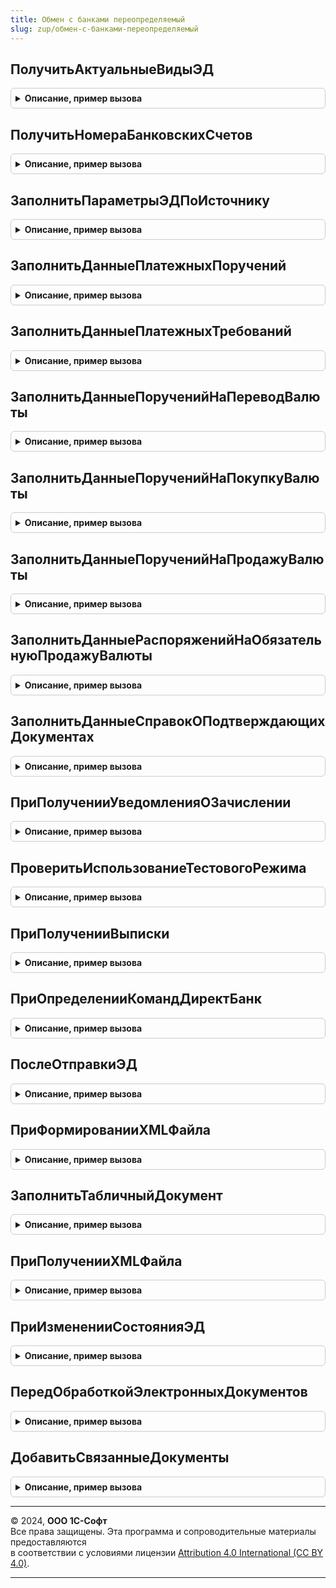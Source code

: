 ```yaml
---
title: Обмен с банками переопределяемый
slug: zup/обмен-с-банками-переопределяемый
---
```



## ПолучитьАктуальныеВидыЭД
<details style="margin: 1em 0; padding: 0.5em; border: 1px solid #ccc; border-radius: 6px;">

<summary style="font-weight: bold; cursor: pointer;">Описание, пример вызова</summary>

```bsl

// Заполняет массив актуальными видами электронных документов для прикладного решения.
//
// Параметры:
//  Массив - Массив из ПеречислениеСсылка.ВидыЭДОбменСБанками  - виды актуальных ЭД
//   Добавлять можно только следующие значения:
//    - Перечисления.ВидыЭДОбменСБанками.ЗапросВыписки
//    - Перечисления.ВидыЭДОбменСБанками.ПлатежноеПоручение
//    - Перечисления.ВидыЭДОбменСБанками.ПлатежноеТребование
//    - Перечисления.ВидыЭДОбменСБанками.ПоручениеНаПереводВалюты
//    - Перечисления.ВидыЭДОбменСБанками.ПоручениеНаПокупкуВалюты
//    - Перечисления.ВидыЭДОбменСБанками.ПоручениеНаПродажуВалюты
//    - Перечисления.ВидыЭДОбменСБанками.РаспоряжениеНаОбязательнуюПродажуВалюты
//    - Перечисления.ВидыЭДОбменСБанками.СписокНаЗачислениеДенежныхСредствНаСчетаСотрудников
//    - Перечисления.ВидыЭДОбменСБанками.СписокНаОткрытиеСчетовПоЗарплатномуПроекту
//    - Перечисления.ВидыЭДОбменСБанками.СписокУволенныхСотрудников
//    - Перечисления.ВидыЭДОбменСБанками.Письмо
//    - Перечисления.ВидыЭДОбменСБанками.РеестрВыплатСамозанятым
//
Процедура ПолучитьАктуальныеВидыЭД(Массив) Экспорт
```

Пример вызова
```bsl
ОбменСБанкамиПереопределяемый.ПолучитьАктуальныеВидыЭД(Массив) 
```
</details>

## ПолучитьНомераБанковскихСчетов
<details style="margin: 1em 0; padding: 0.5em; border: 1px solid #ccc; border-radius: 6px;">

<summary style="font-weight: bold; cursor: pointer;">Описание, пример вызова</summary>

```bsl

// Используется для получения номеров счетов в виде массив строк
//
// Параметры:
//  Организация - СправочникСсылка.Организации - отбор по организации.
//  Банк - СправочникСсылка.КлассификаторБанков - отбор по банку.
//  МассивНомеровБанковскихСчетов - Массив - Массив возврата, в элементах строки с номерами счетов.
//
Процедура ПолучитьНомераБанковскихСчетов(Организация, Банк, МассивНомеровБанковскихСчетов) Экспорт
```

Пример вызова
```bsl
ОбменСБанкамиПереопределяемый.ПолучитьНомераБанковскихСчетов(Организация, Банк, МассивНомеровБанковскихСчетов) 
```
</details>

## ЗаполнитьПараметрыЭДПоИсточнику
<details style="margin: 1em 0; padding: 0.5em; border: 1px solid #ccc; border-radius: 6px;">

<summary style="font-weight: bold; cursor: pointer;">Описание, пример вызова</summary>

```bsl

// Определяет параметры электронного документа по типу владельца.
//
// Параметры:
//  Источник - ДокументСсылка, ДокументОбъект - Источник объекта, либо ссылка документа/справочника-источника.
//  ПараметрыЭД - Структура - структура параметров источника, необходимых для определения
//                настроек обмена ЭД. Обязательные параметры: ВидЭД, Банк, Организация.
//
Процедура ЗаполнитьПараметрыЭДПоИсточнику(Источник, ПараметрыЭД) Экспорт
```

Пример вызова
```bsl
ОбменСБанкамиПереопределяемый.ЗаполнитьПараметрыЭДПоИсточнику(Источник, ПараметрыЭД) 
```
</details>

## ЗаполнитьДанныеПлатежныхПоручений
<details style="margin: 1em 0; padding: 0.5em; border: 1px solid #ccc; border-radius: 6px;">

<summary style="font-weight: bold; cursor: pointer;">Описание, пример вызова</summary>

```bsl

// Подготавливает данные для электронного документа типа Платежное поручение.
//
// Параметры:
//  МассивСсылок - Массив - содержит ссылки на документы информационной базы, на основании которых будут созданы электронные документы.
//  ДанныеДляЗаполнения - Массив - содержит пустые деревья значений, которые необходимо заполнить данными.
//           Дерево значений повторяет структуру макета ПлатежноеПоручение из обработки ОбменСБанками.
//           Если по какому-либо документу не удалось получить данные, то текст ошибки необходимо поместить вместо дерева значений.
//           ВНИМАНИЕ! Порядок элементов массива ДанныеДляЗаполнения соответствует порядку элементов массива МассивСсылок.
//
Процедура ЗаполнитьДанныеПлатежныхПоручений(МассивСсылок, ДанныеДляЗаполнения) Экспорт
```

Пример вызова
```bsl
ОбменСБанкамиПереопределяемый.ЗаполнитьДанныеПлатежныхПоручений(МассивСсылок, ДанныеДляЗаполнения) 
```
</details>

## ЗаполнитьДанныеПлатежныхТребований
<details style="margin: 1em 0; padding: 0.5em; border: 1px solid #ccc; border-radius: 6px;">

<summary style="font-weight: bold; cursor: pointer;">Описание, пример вызова</summary>

```bsl

// Подготавливает данные для электронного документа типа Платежное требование.
//
// Параметры:
//  МассивСсылок - Массив - содержит ссылки на документы информационной базы, на основании которых будут созданы электронные документы.
//  ДанныеДляЗаполнения - Массив - содержит пустые деревья значений, которые необходимо заполнить данными.
//           Дерево значений повторяет структуру макета ПлатежноеТребование из обработки ОбменСБанками.
//           Если по какому-либо документу не удалось получить данные, то текст ошибки необходимо поместить вместо дерева значений.
//           ВНИМАНИЕ! Порядок элементов массива ДанныеДляЗаполнения соответствует порядку элементов массива МассивСсылок.
//
Процедура ЗаполнитьДанныеПлатежныхТребований(МассивСсылок, ДанныеДляЗаполнения) Экспорт
```

Пример вызова
```bsl
ОбменСБанкамиПереопределяемый.ЗаполнитьДанныеПлатежныхТребований(МассивСсылок, ДанныеДляЗаполнения) 
```
</details>

## ЗаполнитьДанныеПорученийНаПереводВалюты
<details style="margin: 1em 0; padding: 0.5em; border: 1px solid #ccc; border-radius: 6px;">

<summary style="font-weight: bold; cursor: pointer;">Описание, пример вызова</summary>

```bsl

// Подготавливает данные для электронного документа типа Поручение на перевод валюты.
//
// Параметры:
//  МассивСсылок - Массив - содержит ссылки на документы информационной базы, на основании которых будут созданы электронные документы.
//  ДанныеДляЗаполнения - Массив - содержит пустые деревья значений, которые необходимо заполнить данными.
//           Дерево значений повторяет структуру макета ПоручениеНаПереводВалюты из обработки ОбменСБанками.
//           Если по какому-либо документу не удалось получить данные, то текст ошибки необходимо поместить вместо дерева значений.
//           ВНИМАНИЕ! Порядок элементов массива ДанныеДляЗаполнения соответствует порядку элементов массива МассивСсылок.
//
//@skip-warning
Процедура ЗаполнитьДанныеПорученийНаПереводВалюты(МассивСсылок, ДанныеДляЗаполнения) Экспорт
```

Пример вызова
```bsl
ОбменСБанкамиПереопределяемый.ЗаполнитьДанныеПорученийНаПереводВалюты(МассивСсылок, ДанныеДляЗаполнения) 
```
</details>

## ЗаполнитьДанныеПорученийНаПокупкуВалюты
<details style="margin: 1em 0; padding: 0.5em; border: 1px solid #ccc; border-radius: 6px;">

<summary style="font-weight: bold; cursor: pointer;">Описание, пример вызова</summary>

```bsl

// Подготавливает данные для электронного документа типа Поручение на покупку валюты.
//
// Параметры:
//  МассивСсылок - Массив - содержит ссылки на документы информационной базы, на основании которых будут созданы электронные документы.
//  ДанныеДляЗаполнения - Массив - содержит пустые деревья значений, которые необходимо заполнить данными.
//           Дерево значений повторяет структуру макета ПоручениеНаПокупкуВалюты из обработки ОбменСБанками.
//           Если по какому-либо документу не удалось получить данные, то текст ошибки необходимо поместить вместо дерева значений.
//           ВНИМАНИЕ! Порядок элементов массива ДанныеДляЗаполнения соответствует порядку элементов массива МассивСсылок.
//
//@skip-warning
Процедура ЗаполнитьДанныеПорученийНаПокупкуВалюты(МассивСсылок, ДанныеДляЗаполнения) Экспорт
```

Пример вызова
```bsl
ОбменСБанкамиПереопределяемый.ЗаполнитьДанныеПорученийНаПокупкуВалюты(МассивСсылок, ДанныеДляЗаполнения) 
```
</details>

## ЗаполнитьДанныеПорученийНаПродажуВалюты
<details style="margin: 1em 0; padding: 0.5em; border: 1px solid #ccc; border-radius: 6px;">

<summary style="font-weight: bold; cursor: pointer;">Описание, пример вызова</summary>

```bsl

// Подготавливает данные для электронного документа типа Поручение на продажу валюты.
//
// Параметры:
//  МассивСсылок - Массив - содержит ссылки на документы информационной базы, на основании которых будут созданы электронные документы.
//  ДанныеДляЗаполнения - Массив - содержит пустые деревья значений, которые необходимо заполнить данными.
//           Дерево значений повторяет структуру макета ПоручениеНаПродажуВалюты из обработки ОбменСБанками.
//           Если по какому-либо документу не удалось получить данные, то текст ошибки необходимо поместить вместо дерева значений.
//           ВНИМАНИЕ! Порядок элементов массива ДанныеДляЗаполнения соответствует порядку элементов массива МассивСсылок.
//
//@skip-warning
Процедура ЗаполнитьДанныеПорученийНаПродажуВалюты(МассивСсылок, ДанныеДляЗаполнения) Экспорт
```

Пример вызова
```bsl
ОбменСБанкамиПереопределяемый.ЗаполнитьДанныеПорученийНаПродажуВалюты(МассивСсылок, ДанныеДляЗаполнения) 
```
</details>

## ЗаполнитьДанныеРаспоряженийНаОбязательнуюПродажуВалюты
<details style="margin: 1em 0; padding: 0.5em; border: 1px solid #ccc; border-radius: 6px;">

<summary style="font-weight: bold; cursor: pointer;">Описание, пример вызова</summary>

```bsl

// Подготавливает данные для электронного документа типа Распоряжение на обязательную продажу валюты.
//
// Параметры:
//  МассивСсылок - Массив - содержит ссылки на документы информационной базы, на основании которых будут созданы электронные документы.
//  ДанныеДляЗаполнения - Массив - содержит пустые деревья значений, которые необходимо заполнить данными.
//           Дерево значений повторяет структуру макета РаспоряжениеНаОбязательнуюПродажуВалюты из обработки ОбменСБанками.
//           Если по какому-либо документу не удалось получить данные, то текст ошибки необходимо поместить вместо дерева значений.
//           ВНИМАНИЕ! Порядок элементов массива ДанныеДляЗаполнения соответствует порядку элементов массива МассивСсылок.
//
//@skip-warning
Процедура ЗаполнитьДанныеРаспоряженийНаОбязательнуюПродажуВалюты(МассивСсылок, ДанныеДляЗаполнения) Экспорт
```

Пример вызова
```bsl
ОбменСБанкамиПереопределяемый.ЗаполнитьДанныеРаспоряженийНаОбязательнуюПродажуВалюты(МассивСсылок, ДанныеДляЗаполнения) 
```
</details>

## ЗаполнитьДанныеСправокОПодтверждающихДокументах
<details style="margin: 1em 0; padding: 0.5em; border: 1px solid #ccc; border-radius: 6px;">

<summary style="font-weight: bold; cursor: pointer;">Описание, пример вызова</summary>

```bsl

// Подготавливает данные для электронного документа типа Справка о подтверждающих документах.
//
// Параметры:
//  МассивСсылок - Массив - содержит ссылки на документы информационной базы, на основании которых будут созданы электронные документы.
//  ДанныеДляЗаполнения - Массив - содержит пустые деревья значений, которые необходимо заполнить данными.
//           Дерево значений повторяет структуру макета СправкаОПодтверждающихДокументах из обработки ОбменСБанками.
//           Если по какому-либо документу не удалось получить данные, то текст ошибки необходимо поместить вместо дерева значений.
//           ВНИМАНИЕ! Порядок элементов массива ДанныеДляЗаполнения соответствует порядку элементов массива МассивСсылок.
//
//@skip-warning
Процедура ЗаполнитьДанныеСправокОПодтверждающихДокументах(МассивСсылок, ДанныеДляЗаполнения) Экспорт
```

Пример вызова
```bsl
ОбменСБанкамиПереопределяемый.ЗаполнитьДанныеСправокОПодтверждающихДокументах(МассивСсылок, ДанныеДляЗаполнения) 
```
</details>

## ПриПолученииУведомленияОЗачислении
<details style="margin: 1em 0; padding: 0.5em; border: 1px solid #ccc; border-radius: 6px;">

<summary style="font-weight: bold; cursor: pointer;">Описание, пример вызова</summary>

```bsl

// Вызывается при получении уведомления о зачислении валюты
//
// Параметры:
//  ДеревоРазбора - ДеревоЗначений - дерево данных, соответствующее макету Обработки.ОбменСБанками.УведомлениеОЗачислении
//  НовыйДокументСсылка - ДокументСсылка - ссылка на созданный документ на основании данных электронного документа.
//
//@skip-warning
Процедура ПриПолученииУведомленияОЗачислении(ДеревоРазбора, НовыйДокументСсылка) Экспорт
```

Пример вызова
```bsl
ОбменСБанкамиПереопределяемый.ПриПолученииУведомленияОЗачислении(ДеревоРазбора, НовыйДокументСсылка) 
```
</details>

## ПроверитьИспользованиеТестовогоРежима
<details style="margin: 1em 0; padding: 0.5em; border: 1px solid #ccc; border-radius: 6px;">

<summary style="font-weight: bold; cursor: pointer;">Описание, пример вызова</summary>

```bsl

// Включает тестовый режим обмена в банком.
// При включении тестового режима возможно ручное указание URL сервера для получения настроек обмена.
//
// Параметры:
//    ИспользуетсяТестовыйРежим - Булево - признак использования тестового режима.
//
Процедура ПроверитьИспользованиеТестовогоРежима(ИспользуетсяТестовыйРежим) Экспорт
```

Пример вызова
```bsl
ОбменСБанкамиПереопределяемый.ПроверитьИспользованиеТестовогоРежима(ИспользуетсяТестовыйРежим) 
```
</details>

## ПриПолученииВыписки
<details style="margin: 1em 0; padding: 0.5em; border: 1px solid #ccc; border-radius: 6px;">

<summary style="font-weight: bold; cursor: pointer;">Описание, пример вызова</summary>

```bsl

// Событие возникает при получении выписки из регламентного задания или при синхронизации.
// Необходимо создать документы в информационной базе для отражения произведенных по счету операций.
// Для получения данных выписки в удобном формате можно использовать следующие процедуры:
//  - ОбменСБанками.ПолучитьДанныеВыпискиБанкаДеревоЗначений()
//  - ОбменСБанками.ПолучитьДанныеВыпискиБанкаТекстовыйФормат() - только для рублевых выписок.
//
// Параметры:
//  СообщениеОбмена - ДокументСсылка.СообщениеОбменСБанками - ссылка на сообщение обмена, содержащий выписку банка.
//
Процедура ПриПолученииВыписки(СообщениеОбмена) Экспорт
```

Пример вызова
```bsl
ОбменСБанкамиПереопределяемый.ПриПолученииВыписки(СообщениеОбмена) 
```
</details>

## ПриОпределенииКомандДиректБанк
<details style="margin: 1em 0; padding: 0.5em; border: 1px solid #ccc; border-radius: 6px;">

<summary style="font-weight: bold; cursor: pointer;">Описание, пример вызова</summary>

```bsl

// Вызывается однократно при первом формировании списка команд, выводимых в форме конкретного объекта конфигурации.
// Возможно изменение значений структуры в параметре Команды. Например, можно добавить условие видимости команды.
//
// Параметры:
//   НастройкиФормы - Структура - см. ПодключаемыеКомандыПереопределяемый.ПриОпределенииКомандПодключенныхКОбъекту
//   Источники - ДеревоЗначений - см. ПодключаемыеКомандыПереопределяемый.ПриОпределенииКомандПодключенныхКОбъекту
//   ПодключенныеОтчетыИОбработки - см.ПодключаемыеКомандыПереопределяемый.ПриОпределенииКомандПодключенныхКОбъекту
//   Команды - ФиксированнаяСтруктура - команды, добавленные подсистемой ОбменСБанками.
//   	* Ключ - Строка - Идентификатор добавленной команды. Может содержать следующие значения:
//   		"ДиректБанкОтправка", "ДиректБанкПросмотр", "ДиректБанкСоздать", "ДиректБанкСписок", "ДиректБанкВыписки",
//   		"ДиректБанкПисьма"
//   	* Значение - СтрокаТаблицыЗначений - структура таблицы описана
//          в ПодключаемыеКомандыПереопределяемый.ПриОпределенииКомандПодключенныхКОбъекту
//@skip-warning пустая процедура в БЭД
Процедура ПриОпределенииКомандДиректБанк(НастройкиФормы, Источники, ПодключенныеОтчетыИОбработки, Команды) Экспорт
```

Пример вызова
```bsl
ОбменСБанкамиПереопределяемый.ПриОпределенииКомандДиректБанк(НастройкиФормы, Источники, ПодключенныеОтчетыИОбработки, Команды) 
```
</details>

## ПослеОтправкиЭД
<details style="margin: 1em 0; padding: 0.5em; border: 1px solid #ccc; border-radius: 6px;">

<summary style="font-weight: bold; cursor: pointer;">Описание, пример вызова</summary>

```bsl

// Для выполнения действий после отправки электронных документов в прикладной конфигурации
//
// Параметры:
//   РезультатОтправки - Структура - результат выполнения предыдущей процедуры СформироватьИОтправитьПакетыВБанк
//     * КоличествоПодготовленных - Число - количество подготовленных документов
//     * ОтправленныеДокументы - Массив - содержит ссылки на документы, которые были отправлены
//     * ОтправленныеСообщенияОбмена - Массив - содержит ссылки на ДокументСсылка.СообщениеОбменСБанками, которые были отправлены
//
Процедура ПослеОтправкиЭД(РезультатОтправки) Экспорт
```

Пример вызова
```bsl
ОбменСБанкамиПереопределяемый.ПослеОтправкиЭД(РезультатОтправки) 
```
</details>

## ПриФормированииXMLФайла
<details style="margin: 1em 0; padding: 0.5em; border: 1px solid #ccc; border-radius: 6px;">

<summary style="font-weight: bold; cursor: pointer;">Описание, пример вызова</summary>

```bsl

// Вызывается для формирования XML файла в прикладном решении.
//
// Параметры:
//    ОбъектДляВыгрузки - ДокументСсылка - ссылка на документ, на основании которого будет сформирован ЭД.
//    ИмяФайла - Строка - имя сформированного файла.
//    АдресФайла - Строка - АдресВременногоХранилища, содержит двоичные данные файла.
//
//@skip-warning
Процедура ПриФормированииXMLФайла(ОбъектДляВыгрузки, ИмяФайла, АдресФайла) Экспорт
```

Пример вызова
```bsl
ОбменСБанкамиПереопределяемый.ПриФормированииXMLФайла(ОбъектДляВыгрузки, ИмяФайла, АдресФайла) 
```
</details>

## ЗаполнитьТабличныйДокумент
<details style="margin: 1em 0; padding: 0.5em; border: 1px solid #ccc; border-radius: 6px;">

<summary style="font-weight: bold; cursor: pointer;">Описание, пример вызова</summary>

```bsl

// Формирует табличный документ на основании файла XML для визуального отображения электронного документа.
//
// Параметры:
//  ИмяФайла - Строка - полный путь к файлу XML
//  ТабличныйДокумент - ТабличныйДокумент - возвращаемое значение, визуальное отображение данных файла.
//
//@skip-warning
Процедура ЗаполнитьТабличныйДокумент(Знач ИмяФайла, ТабличныйДокумент) Экспорт
```

Пример вызова
```bsl
ОбменСБанкамиПереопределяемый.ЗаполнитьТабличныйДокумент(ИмяФайла, ТабличныйДокумент) 
```
</details>

## ПриПолученииXMLФайла
<details style="margin: 1em 0; padding: 0.5em; border: 1px solid #ccc; border-radius: 6px;">

<summary style="font-weight: bold; cursor: pointer;">Описание, пример вызова</summary>

```bsl

// Вызывается при получении файла из банка.
//
// Параметры:
//  АдресДанныхФайла - Строка - адрес временного хранилища с двоичными данными файла.
//  ИмяФайла - Строка - формализованное имя файла данных.
//  ОбъектВладелец - ДокументСсылка - (возвращаемый параметр) ссылка на документ, который был создан на основании ЭД.
//  ДанныеОповещения - Структура - (возвращаемый параметр) данные для вызова метода Оповестить на клиенте.
//                 * Ключ - Строка - имя события.
//                 * Значение - Произвольный - параметр сообщения.
//@skip-warning
Процедура ПриПолученииXMLФайла(АдресДанныхФайла, ИмяФайла, ОбъектВладелец, ДанныеОповещения) Экспорт
```

Пример вызова
```bsl
ОбменСБанкамиПереопределяемый.ПриПолученииXMLФайла(АдресДанныхФайла, ИмяФайла, ОбъектВладелец, ДанныеОповещения) 
```
</details>

## ПриИзмененииСостоянияЭД
<details style="margin: 1em 0; padding: 0.5em; border: 1px solid #ccc; border-radius: 6px;">

<summary style="font-weight: bold; cursor: pointer;">Описание, пример вызова</summary>

```bsl

// Вызывается при изменении состояния электронного документооборота.
//
// Параметры:
//  СсылкаНаОбъект - ДокументСсылка - владелец электронного документооборота;
//  СостояниеЭД - ПеречислениеСсылка.СостоянияОбменСБанками - новое состояние электронного документооборота.
//
//@skip-warning
Процедура ПриИзмененииСостоянияЭД(СсылкаНаОбъект, СостояниеЭД) Экспорт
```

Пример вызова
```bsl
ОбменСБанкамиПереопределяемый.ПриИзмененииСостоянияЭД(СсылкаНаОбъект, СостояниеЭД) 
```
</details>

## ПередОбработкойЭлектронныхДокументов
<details style="margin: 1em 0; padding: 0.5em; border: 1px solid #ccc; border-radius: 6px;">

<summary style="font-weight: bold; cursor: pointer;">Описание, пример вызова</summary>

```bsl

// Позволяет скорректировать входящие параметры перед обработкой электронных документов.
//
// Параметры:
//  Параметры - Структура - параметры обработки электронных документов, содержит поля:
//   * МассивСсылокНаОбъект - Массив - содержит ссылки на документы, которые необходимо обработать;
//   * МассивОтпечатковСертификатов - Массив - отпечатки доступных сертификатов на клиенте;
//   * Действия - Строка - последовательность необходимых действий с электронным документом;
//   * СообщениеОбмена - ДокументСсылка.СообщениеОбменСБанками - ссылка сообщение обмена, который нужно обработать;
//   * СессииОбменСБанками - Соответствие - существующие сессии обмена со Сбербанком
//                         - Неопределено - нет установленных сессий.
//   * Фрод - Структура - содержит адреса сетевого оборудования клиента:
//   	** MAC - Массив из Строка - MAC адреса сетевого оборудования клиента.
//   	** IP - Массив из Строка - IP адреса сетевого оборудования клиента.
//   	** IPАдресКлиента - Строка - IP адрес клиента с точки зрения сервера.
//
Процедура ПередОбработкойЭлектронныхДокументов(Параметры) Экспорт
```

Пример вызова
```bsl
ОбменСБанкамиПереопределяемый.ПередОбработкойЭлектронныхДокументов(Параметры) 
```
</details>

## ДобавитьСвязанныеДокументы
<details style="margin: 1em 0; padding: 0.5em; border: 1px solid #ccc; border-radius: 6px;">

<summary style="font-weight: bold; cursor: pointer;">Описание, пример вызова</summary>

```bsl

// Процедура добавляет связанные документы для прикладной конфигурации
//
// Параметры:
//    ТекущийДокумент - ДокументСсылка - ссылка на документ, для которого нужно добавить связанный документ.
//    МассивДокументов - Массив из ДокументСсылка - массив документов, в который необходимо добавить
//      связанные документы для прикладной конфигурации.
//
Процедура ДобавитьСвязанныеДокументы(ТекущийДокумент, МассивДокументов) Экспорт
```

Пример вызова
```bsl
ОбменСБанкамиПереопределяемый.ДобавитьСвязанныеДокументы(ТекущийДокумент, МассивДокументов) 
```
</details>

---

© 2024, **ООО 1С-Софт**  
Все права защищены. Эта программа и сопроводительные материалы предоставляются  
в соответствии с условиями лицензии [Attribution 4.0 International (CC BY 4.0)](https://creativecommons.org/licenses/by/4.0/legalcode).

---
